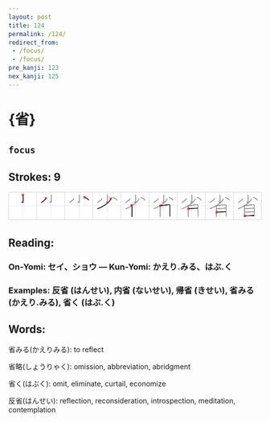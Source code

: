 ```yaml
---
layout: post
title: 124
permalink: /124/
redirect_from:
 - /focus/
 - /focus/
pre_kanji: 123
nex_kanji: 125
---
```


# {省}

## `focus`

## Strokes: 9

<div class="stroke"><img src="../images/E79C81.png" /></div>

## Reading:

### On-Yomi: セイ、ショウ &mdash; Kun-Yomi: かえり.みる、はぶ.く

### Examples: 反省 (はんせい), 内省 (ないせい), 帰省 (きせい), 省みる (かえり.みる), 省く (はぶ.く)

## Words:

省みる(かえりみる): to reflect

省略(しょうりゃく): omission, abbreviation, abridgment

省く(はぶく): omit, eliminate, curtail, economize

反省(はんせい): reflection, reconsideration, introspection, meditation, contemplation
